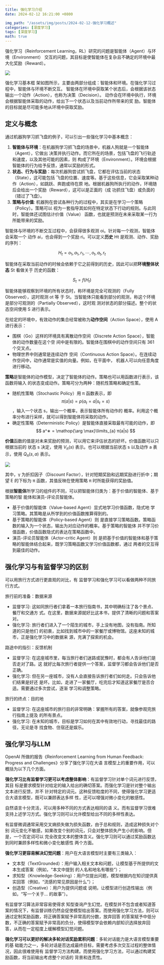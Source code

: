 ```yaml
---
title: 强化学习介绍
date: 2024-02-12 16:21:00 +0800

img_path: "/assets/img/posts/2024-02-12-强化学习概述"
categories: [深度学习]
tags: [深度学习]
math: true
---
```


强化学习（Reinforcement Learning，RL）研究的问题是智能体（Agent）与环境（Environment） 交互的问题，其目标是使智能体在复杂且不确定的环境中最大化奖励（Reward）。

![](t61.png)

强化学习基本框 架如图所示，主要由两部分组成：智能体和环境。在强化学习过程中，智能体与环境不断交互。 智能体在环境中获取某个状态后，会根据该状态输出一个动作（Action），也称为决策（Decision）。 动作会在环境中执行，环境会根据智能体采取的动作，给出下一个状态以及当前动作所带来的奖 励。智能体的目标就是尽可能多地从环境中获取奖励。

## 定义与概念

通过机器狗学习抓飞盘的例子，可以引出一些强化学习中基本概念：

1. **智能体与环境**：在机器狗学习抓飞盘的场景中，机器人狗就是一个智能体（Agent），它做出 决策并执行动作。而它所在的场景，包括飞盘的飞行轨迹和速度，以及其他可能的因素，则 构成了环境（Environment）。环境会根据智能体的行为给予反馈，通常以奖励的形式。
2. **状态、行为与奖励**：每次机器狗尝试抓飞盘，它都在评估当前的状态（State），这可能包括 飞盘的位置、速度等。基于这些信息，它会采取某种动作（Action），如跳跃、奔跑或待在原 地。根据机器狗所执行的动作，环境随后会给出一个奖励（Reward），这可以是正面的（成 功抓住飞盘）或负面的（错过了飞盘）。
3. **策略与价值**: 机器狗在尝试各种行为的过程中，其实是在学习一个策略（Policy）。策略可以 视为一套指导其如何在特定状态下行动的规则。与此同时，智能体还试图估计价值（Value） 函数，也就是预测在未来采取某一行为所能带来的奖励。

智能体与环境的不断交互过程中，会获得很多观测 oi。针对每一个观测，智能体会采取一个 动作 ai，也会得到一个奖励 ri。可以定义**历史** Ht 是观测、动作、奖励的序列：

$$
H_t=o_1,a_1,r_1, \cdots , o_t,a_t,r_t
$$

智能体在采取当前动作的时候会依赖于它之前得到的历史，因此可以把**环境整体状态** St 看做关于 历史的函数：

$$
S_t=f(H_t)
$$

智能体能够观察到环境的所有状态时，称环境是完全可观测的（Fully Observed），这时观测 ot 等 于 St。当智能体只能看到部分的观测，称这个环境是部分可观测的（Partially Observed），这时观 测对状态的部分描述。整个的状态空间使用 S 进行表示。

在给定的环境中，有效动作的集合经常被称为**动作空间**（Action Space），使用 A 进行表示：

- 围棋（Go）这样的环境具有离散动作空间（Discrete Action Space），智能体的动作数量在这个空 间中是有限的。智能体在围棋中的动作空间只有 361 个交叉点。
- 物理世界中则通常是连续动作 空间（Continuous Action Space）。在连续动作空间中，动作通常是实值的向量。例如，在平面中， 机器人可以向任意角度进行移动。

**策略**是智能体的动作模型，决定了智能体的动作。策略也可以用函数进行表示，该函数将输入 的状态变成动作。策略可分为两种：随机性策略和确定性策。

- 随机性策略（Stochastic Policy）用 π 函数表示，即 
$$
π(a|s) = p(a_t = a|s_t = s)
$$
，输入一个状态 s，输出一个概率，表示智能体所有动作的 概率。利用这个概率分布进行采样，就可以得到智能体将采取的动作。
- 确定性策略（Deterministic Policy）是智能体直接采取最有可能的动作，即 
$$
a^∗ = \mathop{\arg \max}\limits_{a} π(a|s) 
$$

**价值**函数的值是对未来奖励的预测，可以用它来评估状态的好坏。价值函数可以只根据当前的 状态 s 决定，使用 $V_π(s)$ 表示。也可以根据当前状态 s 以及动作 a 表示，使用 $Q_π(s, a)$ 表示。

![](vq.png)

其中，γ 为折扣因子（Discount Factor），针对短期奖励和远期奖励进行折中；期望 E 的下标为 π 函数，其值反映在使用策略 π 时所能获得的奖励值。

根据**智能体**所学习的组件的不同，可以把智能体归类为：基于价值的智能体、基于策略的智 能体和演员-评论员智能体。

- 基于价值的智能体（Value-based Agent）显式地学习价值函数，隐式地 学习策略。其策略是从所学到的价值函数推算得到的。
- 基于策略的智能体（Policy-based Agent）则 是直接学习策略函数。策略函数的输入为一个状态，输出为对应动作的概率。基于策略的智能体 并不学习价值函数，价值函数隐式的表达在策略函数中。
- 演员-评论员智能体（Actor-critic Agent）则 是把基于价值的智能体和基于策略的智能体结合起来，既学习策略函数又学习价值函数都，通过 两者的交互得到最佳的动作。

## 强化学习与有监督学习的区别

可以用旅行方式进行更直观的对比，有 监督学习和强化学习可以看做两种不同旅行方式。

旅行前的准备：数据来源

- 监督学习: 这如同旅行者们拿着一本旅行指南书，其中明确标注了各个景点、餐厅和交通方 式。在这里，数据来源就好比这本书，提供了清晰的问题和答案对。
- 强化学习: 旅行者们进入了一个陌生的城市，手上没有地图，没有指南。所知道的只是他们 的初衷，比如找到城市中的一家餐厅或博物馆。这座未知的城市，正是强化学习中的数据来 源，充满了探索的机会。

路途中的指引：反馈机制 

- 监督学习: 在这座城市里，每当旅行者们迷路或犹豫时，都会有人告诉他们是否走对了路。这 就好比每次旅行者提供一个答案，监督学习都会告诉他们是否正确。 
- 强化学习: 但在另一座城市，没有人会直接告诉旅行者们如何走。只会告诉他们结果是好还 是坏。比如，走进了一家餐厅，吃完后才知道这家餐厅是否合适。需要通过多次尝试，逐渐 学习和调整策略。 

旅行的终点：目的地 
- 监督学习: 在这座城市的旅行目的非常明确：掌握所有的答案，就像参观完旅行指南上提及 的所有景点。 
- 强化学习: 在未知的城市，目标是学习如何在其中有效地行动，寻找最佳的路径，无论是寻 找食物、住宿还是娱乐。

## 强化学习与LLM

OpenAI 所做的报告《Reinforcement Learning from Human Feedback: Progress and Challenges》分享了强化学习在大语 言模型上的重要作用，可以概括为以下几个方面。

**强化学习比有监督学习更可以考虑整体影响**：有监督学习针对单个词元进行反馈，其目 标是要求模型针对给定的输入给出的确切答案。而强化学习是针对整个输出文本进行反馈，并不 针对特定的词元。这种反馈粒度的不同，使得强化学习更适合大语言模型，既可以兼顾表达多样 性，还可以增强对微小变化的敏感性。

自然语言十分灵活，可以用多种不同的方式表达相同的语 义。而有监督学习很难支持上述学习方式。强化学习则可以允许模型给出不同的多样性表达。

有监督微调通常采用交叉熵损失做为损失函数，由于总和规则，造成这种损失对个别 词元变化不敏感，如果改变个别的词元，只会对整体损失产生小的影响。但是，一个否定词可以 完全改变文本的整体含义。强化学习则可以通过奖励函数达到同时兼顾多样性和微小变化敏感性 两个方面。

**强化学习更容易解决幻觉问题**：用户在大语言模型时主要有三类输入：

- 文本型（TextGrounded）：用户输入相关文本和问题，让模型基于所提供的文本生成答案（例如，“本文中提到 的人名和地名有哪些”）；
- 求知型（Knowledge-Seeking）：用户仅提出问题，模型根据内在知识提供真实回答（例如，“流感的常见原因是什么”）；
- 创造型（Creative）：用户为提供问题或 说明，让模型进行创造性输出（例如，“写一个关于... 的故事”）。

有监督学习算法非常容易使得求 知型查询产生幻觉。在模型并不包含或者知道答案的情况下，有监督训练仍然会促使模型给出答案。而使用强化学习方法，则可以通过定制奖励函数，将正确答案赋予非常高的分数，放弃回答 的答案赋予中低分数，不正确的答案赋予非常高的负分，使得模型学会依赖内部知识选择放弃回 答，从而在一定程度上缓解模型幻觉问题。

**强化学习可以更好的解决多轮对话奖励累积问题**：多轮对话能力是大语言模型重要的基 础能力之一，多轮对话是否达成最终目标，需要考虑多次交互过程的整体情况，因此很难使用有 监督学习方法构建。而使用强化学习方法，可以通过构建奖励函数，将当前输出考虑整个对话的 背景和连贯性。
